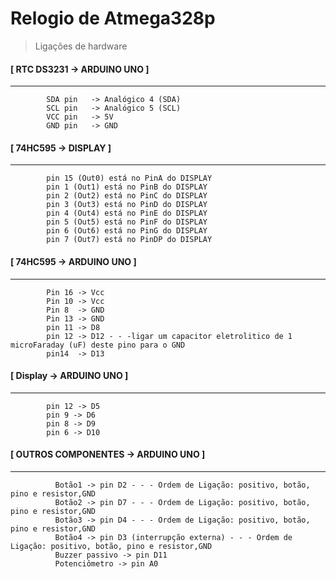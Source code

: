 # Relogio de Atmega328p
> Ligações de hardware

#### [    RTC DS3231    ->  ARDUINO UNO        ]
 -----------------------------------------
            SDA pin   -> Analógico 4 (SDA)
            SCL pin   -> Analógico 5 (SCL)
            VCC pin   -> 5V
            GND pin   -> GND
         
#### [         74HC595   -> DISPLAY          ]
 -----------------------------------------
            pin 15 (Out0) está no PinA do DISPLAY
            pin 1 (Out1) está no PinB do DISPLAY
            pin 2 (Out2) está no PinC do DISPLAY
            pin 3 (Out3) está no PinD do DISPLAY
            pin 4 (Out4) está no PinE do DISPLAY
            pin 5 (Out5) está no PinF do DISPLAY
            pin 6 (Out6) está no PinG do DISPLAY
            pin 7 (Out7) está no PinDP do DISPLAY
         
#### [        74HC595   ->  ARDUINO UNO       ]
-----------------------------------------
            Pin 16 -> Vcc
            Pin 10 -> Vcc
            Pin 8  -> GND
            Pin 13 -> GND
            pin 11 -> D8
            pin 12 -> D12 - - -ligar um capacitor eletrolitico de 1 microFaraday (uF) deste pino para o GND
            pin14  -> D13
        
#### [          Display  ->  ARDUINO UNO         ]
 ---------------------------------------------
            pin 12 -> D5
            pin 9 -> D6
            pin 8 -> D9
            pin 6 -> D10 
      
#### [   OUTROS COMPONENTES   ->    ARDUINO UNO  ]
---------------------------------------------
              Botão1 -> pin D2 - - - Ordem de Ligação: positivo, botão, pino e resistor,GND
              Botão2 -> pin D7 - - - Ordem de Ligação: positivo, botão, pino e resistor,GND
              Botão3 -> pin D4 - - - Ordem de Ligação: positivo, botão, pino e resistor,GND
              Botão4 -> pin D3 (interrupção externa) - - - Ordem de Ligação: positivo, botão, pino e resistor,GND
              Buzzer passivo -> pin D11
              Potenciômetro -> pin A0

